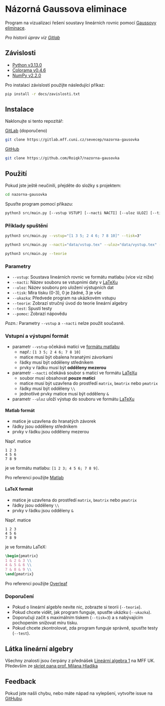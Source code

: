 # Názorná Gaussova eliminace

Program na vizualizaci řešení soustavy lineárních rovnic pomocí [Gaussovy eliminace](https://cs.wikipedia.org/wiki/Gaussova_eliminační_metoda).

*Pro historii úprav viz [Gitlab](https://gitlab.mff.cuni.cz/sevecep/nazorna-gausovka)*

## Závislosti

- [Python v3.13.0](https://www.python.org/downloads/)
- [Colorama v0.4.6](https://pypi.org/project/colorama/)
- [NumPy v2.2.0](https://numpy.org/)

Pro instalaci závislostí použijte následující příkaz:

```bash
pip install -r docs/zavislosti.txt
```

## Instalace

Naklonujte si tento repozitář:

[GitLab](https://gitlab.mff.cuni.cz/sevecep/nazorna-gausovka) (doporučeno)
```bash
git clone https://gitlab.mff.cuni.cz/sevecep/nazorna-gausovka
```

[GitHub](https://github.com/Roiqk7/nazorna-gausovka)
```bash
git clone https://github.com/Roiqk7/nazorna-gausovka
```

## Použití

Pokud jste ještě neučinili, přejděte do složky s projektem:

```bash
cd nazorna-gausovka
```

Spusťte program pomocí příkazu:

```bash
python3 src/main.py [--vstup VSTUP] [--nacti NACTI] [--uloz ULOZ] [--tisk TISK] [--ukazka] [--teorie] [--test] [--pomoc]
```

### Příklady spuštění

```bash
python3 src/main.py --vstup="[1 3 5; 2 4 6; 7 8 10]" --tisk=3"
```

```bash
python3 src/main.py --nacti="data/vstup.tex" --uloz="data/vystup.tex" --tisk=1
```

```bash
python3 src/main.py --teorie
```

### Parametry

- `--vstup`: Soustava lineárních rovnic ve formátu matlabu (více viz níže)
- `--nacti`: Název souboru se vstupními daty v [LaTeXu](https://www.overleaf.com/learn/latex/Matrices)
- `--uloz`: Název souboru pro uložení výstupních dat
- `--tisk`: Míra tisku (0-3), 0 je žádné, 3 je vše
- `--ukazka`: Předvede program na ukázkovém vstupu
- `--teorie`: Zobrazí stručný úvod do teorie lineární algebry
- `--test`: Spustí testy
- `--pomoc`: Zobrazí nápovědu

*Pozn.:* Parametry `--vstup` a `--nacti` nelze použít současně.

### Vstupní a výstupní formát

- parametr `--vstup` očekává matici ve [formátu matlabu](https://www.mathworks.com/help/matlab/learn_matlab/matrices-and-arrays.html)
  - např.: `[1 3 5; 2 4 6; 7 8 10]`
  - matice musí být obalena hranatými závorkami
  - řádky musí být odděleny středníkem
  - prvky v řádku musí být **odděleny mezerou**
- parametr `--nacti` očekává soubor s maticí ve formátu [LaTeXu](https://www.overleaf.com/learn/latex/Matrices)
  - soubor musí obsahovat **pouze matici**
  - matice musí být uzavřena do prostředí `matrix`, `bmatrix` nebo `pmatrix`
  - řádky musí být odděleny `\\`
  - jednotlivé prvky matice musí být odděleny `&`
- parametr `--uloz` uloží výstup do souboru ve formátu [LaTeXu](https://www.overleaf.com/learn/latex/Matrices)

#### Matlab formát

- matice je uzavřena do hranatých závorek
- řádky jsou odděleny středníkem
- prvky v řádku jsou odděleny mezerou

Např. matice

```
1 2 3
4 5 6
7 8 9
```

je ve formátu matlabu: `[1 2 3; 4 5 6; 7 8 9]`.

Pro referenci použijte [Matlab](https://www.mathworks.com/help/matlab/learn_matlab/matrices-and-arrays.html)

#### LaTeX formát

- matice je uzavřena do prostředí `matrix`, `bmatrix` nebo `pmatrix`
- řádky jsou odděleny `\\`
- prvky v řádku jsou odděleny `&`

Např. matice

```
1 2 3
4 5 6
7 8 9
```

je ve formátu LaTeX:

```latex
\begin{pmatrix}
1 & 2 & 3 \\
4 & 5 & 6 \\
7 & 8 & 9 \\
\end{pmatrix}
```

Pro referenci použijte [Overleaf](https://www.overleaf.com/learn/latex/Matrices)

### Doporučení

- Pokud o lineární algebře nevíte nic, zobrazte si teorii (`--teorie`).
- Pokud chcete vidět, jak program funguje, spusťte ukázku (`--ukazka`).
- Doporučuji začít s maximálním tiskem (`--tisk=3`) a s nabývajícím pochopením snižovat míru tisku.
- Pokud chcete zkontrolovat, zda program funguje správně, spusťte testy (`--test`).

## Látka lineární algebry

Všechny znalosti jsou čerpány z přednášek [Lineární algebra 1](https://kam.mff.cuni.cz/~hladik/LA1/) na MFF UK. Především ze [skript pana prof. Milana Hladíka](https://matfyzpress.cz/cz/e-shop/vsechny-tituly/linearni-algebra-nejen-pro-informatiky-9788073783921)

## Feedback

Pokud jste našli chybu, nebo máte nápad na vylepšení, vytvořte issue na [GitHubu](https://github.com/Roiqk7/nazorna-gausovka).
